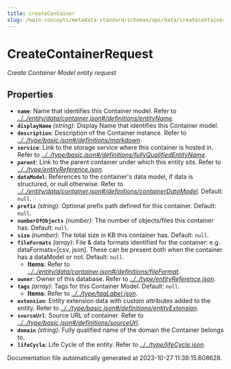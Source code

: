 ```yaml
---
title: createContainer
slug: /main-concepts/metadata-standard/schemas/api/data/createcontainer
---
```


# CreateContainerRequest

*Create Container Model entity request*

## Properties

- **`name`**: Name that identifies this Container model. Refer to *[../../entity/data/container.json#/definitions/entityName](#/../entity/data/container.json#/definitions/entityName)*.
- **`displayName`** *(string)*: Display Name that identifies this Container model.
- **`description`**: Description of the Container instance. Refer to *[../../type/basic.json#/definitions/markdown](#/../type/basic.json#/definitions/markdown)*.
- **`service`**: Link to the storage service where this container is hosted in. Refer to *[../../type/basic.json#/definitions/fullyQualifiedEntityName](#/../type/basic.json#/definitions/fullyQualifiedEntityName)*.
- **`parent`**: Link to the parent container under which this entity sits. Refer to *[../../type/entityReference.json](#/../type/entityReference.json)*.
- **`dataModel`**: References to the container's data model, if data is structured, or null otherwise. Refer to *[../../entity/data/container.json#/definitions/containerDataModel](#/../entity/data/container.json#/definitions/containerDataModel)*. Default: `null`.
- **`prefix`** *(string)*: Optional prefix path defined for this container. Default: `null`.
- **`numberOfObjects`** *(number)*: The number of objects/files this container has. Default: `null`.
- **`size`** *(number)*: The total size in KB this container has. Default: `null`.
- **`fileFormats`** *(array)*: File & data formats identified for the container:  e.g. dataFormats=[csv, json]. These can be present both when the container has a dataModel or not. Default: `null`.
  - **Items**: Refer to *[../../entity/data/container.json#/definitions/fileFormat](#/../entity/data/container.json#/definitions/fileFormat)*.
- **`owner`**: Owner of this database. Refer to *[../../type/entityReference.json](#/../type/entityReference.json)*.
- **`tags`** *(array)*: Tags for this Container Model. Default: `null`.
  - **Items**: Refer to *[../../type/tagLabel.json](#/../type/tagLabel.json)*.
- **`extension`**: Entity extension data with custom attributes added to the entity. Refer to *[../../type/basic.json#/definitions/entityExtension](#/../type/basic.json#/definitions/entityExtension)*.
- **`sourceUrl`**: Source URL of container. Refer to *[../../type/basic.json#/definitions/sourceUrl](#/../type/basic.json#/definitions/sourceUrl)*.
- **`domain`** *(string)*: Fully qualified name of the domain the Container belongs to.
- **`lifeCycle`**: Life Cycle of the entity. Refer to *[../../type/lifeCycle.json](#/../type/lifeCycle.json)*.


Documentation file automatically generated at 2023-10-27 11:39:15.608628.
